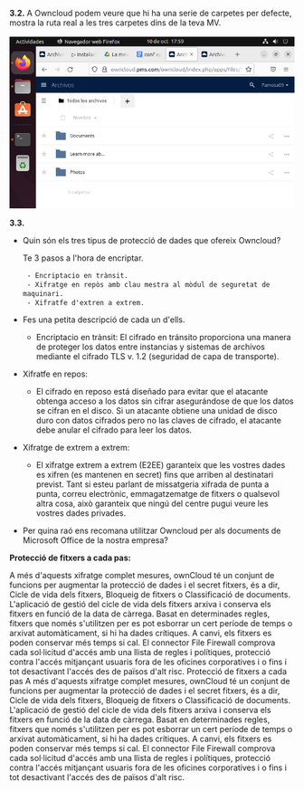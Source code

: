 **3.2.** A Owncloud podem veure que hi ha una serie de carpetes per defecte, mostra la ruta real a les tres carpetes dins de la teva MV.


![alttext](Owncloud1.png)

**3.3.**

- Quin són els tres tipus de protecció de dades que ofereix Owncloud?

    Te 3 pasos a l'hora de  encriptar.

       - Encriptacio en trànsit.
       - Xifratge en repòs amb clau mestra al mòdul de seguretat de maquinari.
       - Xifratfe d'extren a extrem.
- Fes una petita descripció de cada un d'ells.
    - Encriptacio en trànsit:
      El cifrado en tránsito proporciona una manera de proteger los datos entre instancias y sistemas de archivos          mediante el cifrado TLS v. 1.2 (seguridad de capa de transporte).
      
  
  
 - Xifratfe en repos:
    - El cifrado en reposo está diseñado para evitar que el atacante obtenga acceso a los datos sin cifrar asegurándose de que los datos se cifran en el disco. Si un atacante obtiene una unidad de disco duro con datos cifrados pero no las claves de cifrado, el atacante debe anular el cifrado para leer los datos.
      
- Xifratge de extrem a extrem:
    - El xifratge extrem a extrem (E2EE) garanteix que les vostres dades es xifren (es mantenen en secret) fins que arriben al destinatari previst. Tant si esteu parlant de missatgeria xifrada de punta a punta, correu electrònic, emmagatzematge de fitxers o qualsevol altra cosa, això garanteix que ningú del centre pugui veure les vostres dades privades.



- Per quina raó ens recomana utilitzar Owncloud per als documents de Microsoft Office de la nostra empresa?
  
 **Protecció de fitxers a cada pas:**
 
 
A més d'aquests xifratge complet
mesures, ownCloud té un conjunt de funcions per augmentar la protecció de dades i el secret
fitxers, és a dir, Cicle de vida dels fitxers, Bloqueig de fitxers o Classificació de documents. L'aplicació de gestió del cicle de vida dels fitxers arxiva i conserva els fitxers en funció de la data de càrrega. Basat en determinades regles, fitxers que només s'utilitzen per
es pot esborrar un cert període de temps
o arxivat automàticament, si hi ha dades crítiques. A canvi, els fitxers es poden conservar més temps si cal. El connector File Firewall comprova cada sol·licitud d'accés amb una llista de
regles i polítiques, protecció contra l'accés
mitjançant usuaris fora de les oficines corporatives i o fins i tot desactivant l'accés des de països d'alt risc.
Protecció de fitxers a cada pas
A més d'aquests xifratge complet
mesures, ownCloud té un conjunt de funcions per augmentar la protecció de dades i el secret
fitxers, és a dir, Cicle de vida dels fitxers, Bloqueig de fitxers o Classificació de documents. L'aplicació de gestió del cicle de vida dels fitxers arxiva i conserva els fitxers en funció de la data de càrrega. Basat en determinades regles, fitxers que només s'utilitzen per
es pot esborrar un cert període de temps
o arxivat automàticament, si hi ha dades crítiques. A canvi, els fitxers es poden conservar més temps si cal. El connector File Firewall comprova cada sol·licitud d'accés amb una llista de
regles i polítiques, protecció contra l'accés
mitjançant usuaris fora de les oficines corporatives i o fins i tot desactivant l'accés des de països d'alt risc.
